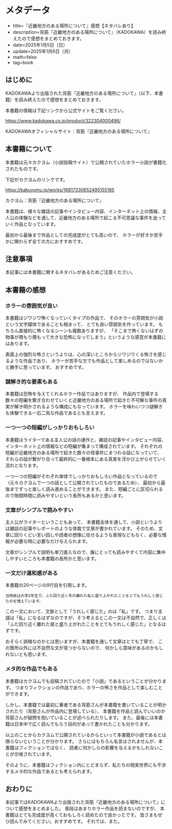# メタデータ
- title=『近畿地方のある場所について』感想【ネタバレあり】
- description=背筋『近畿地方のある場所について』（KADOKAWA）を読み終えたので感想をまとめておきます。
- date=2025年1月5日（日）
- update=2025年1月6日（月）
- math=false
- tag=book

## はじめに

KADOKAWAより出版された背筋『近畿地方のある場所について』（以下、本書籍）を読み終えたので感想をまとめておきます。

本書籍の情報は下記リンクから公式サイトをご覧ください。

https://www.kadokawa.co.jp/product/322304000496/

KADOKAWAオフィシャルサイト：背筋『近畿地方のある場所について』


## 本書籍について

本書籍は元々カクヨム（小説投稿サイト）で公開されていたホラー小説が書籍化されたものです。

下記がカクヨムのリンクです。

https://kakuyomu.jp/works/16817330652495155185

カクヨム：背筋『近畿地方のある場所について』

本書籍は、様々な雑誌の記事やインタビュー内容、インターネット上の情報、主人公の体験などを通して、近畿地方のある場所で起こる不可思議な事件を追っていく作品となっています。

最初から最後まで作品としての完成度がとても高いので、
ホラーが好きか苦手かに関わらず全ての方におすすめです。

## 注意事項

本記事には本書籍に関するネタバレがあるためご注意ください。

## 本書籍の感想

### ホラーの雰囲気が良い

本書籍はジワジワ怖くなっていくタイプの作品で、
そのホラーの雰囲気が小説という文字媒体であることも相まって、
とても良い雰囲気を作っています。
もちろん直接的に怖くなるシーンも複数ありますが、
「そこまで怖くないはずの物事が積もり積もって大きな恐怖になってしまう」というような感覚が本書籍にはあります。

表面上の強烈な怖さというよりは、心の深いところからジワジワくる怖さを感じるような作品であり、
ホラーが苦手な方でも作品として楽しめるのではないかと勝手に思っています。
おすすめです。

### 謎解き的な要素もある

本書籍は恐怖を与えてくれるホラー作品ではありますが、
作品内で登場する数々の短編を繋ぎ合わせていくと近畿地方のある場所で起きた不可解な事件の真実が解き明かされるような構成にもなっています。
ホラーを味わいつつ謎解きも体験できる一石二鳥な作品であるとも言えます。

### 一つ一つの短編がしっかりおもしろい

本書籍はライターである主人公の話の連作と、雑誌の記事やインタビュー内容、インターネット上の情報などの短編が集まって構成されています。
それぞれの短編が近畿地方のある場所で起きた数々の怪事件にまつわる話になっていて、
それらの話が繋がり合って最終的に一番根本にある真実を浮かび上がらせていく流れとなります。

一つ一つの短編がそれぞれ単体でしっかりおもしろい作品となっているので（元々カクヨムで一つの話として公開されていたものであるため）、
最初から最後までずっと楽しく読み進めることができます。
また、短編ごとに区切られるので隙間時間に読みやすいという長所もあるかと思います。

### 文章がシンプルで読みやすい

主人公がライターということもあって、
本書籍全体を通して、小説というよりは雑誌の記事やレポートのような体裁で文章が書かれています。
そのため、文章に回りくどい言い回しや読者の想像に任せるような表現などもなく、必要な情報が必要な時に必要なだけ与えられます。

文章がシンプルで説明も単刀直入なので、誰にとっても読みやすくて内容に集中しやすいところも本書籍の長所かと思います。

### 一文だけ違和感がある

本書籍の20ページの9行目を引用します。

```
当時彼は大学2年生で、ふた回り近く年の離れた私と盛り上がれたことをとてもうれしく感じたのを憶えています。
```

この一文において、文脈として「うれしく感じた」のは「私」です。
つまり主語は「私」になるはずなのですが、そう考えるとこの一文は不自然で、正しくは「ふた回り近く離れた彼と盛り上がれたことをとてもうれしく感じた」となるはずです。

おそらく誤植なのかとは思いますが、本書籍を通して文章はとても丁寧で、
この箇所以外には不自然な文が見つからないので、
何かしら意味があるのかもしれないとも思います。

### メタ的な作品でもある

本書籍はカクヨムでも投稿されていたので「小説」であるということが分かります。
つまりフィクションの作品であり、ホラーの怖さを作品として楽しむことができます。

しかし、本書籍では最初に著者である背筋さんが本書籍を書いていることが明かされたり（背筋さんが作品内に登場している）、
本書籍を作品と読んでいいのか背筋さんが疑問を抱いていることが述べられたりします。
また、最後には本書籍は日本中で広く読んでもらう目的があって書かれたことも分かります。

以上のことからカクヨムで公開されているからといって本書籍が小説であるとは限らないということが分かります。
さらにはもちろん名言はされませんが、本書籍はフィクションではなく、
読者に何かしらの影響を与えるかもしれないことが示唆されています。

そのように、本書籍はフィクション内にとどまらず、私たちの現実世界にも干渉するメタ的な作品であるとも考えられます。

## おわりに

本記事ではKADOKAWAより出版された背筋『近畿地方のある場所について』について感想をまとめました。
普段はあまりホラー作品を読まないのですが、
本書籍はとても完成度が高くておもしろく読めたので良かったです。
皆さまもぜひ読んでみてください。おすすめです。
それでは、また。
